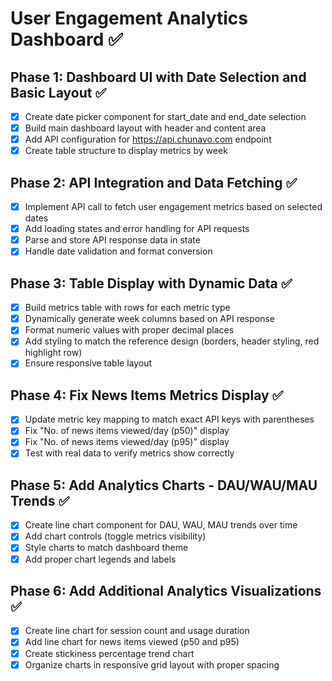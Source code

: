 # User Engagement Analytics Dashboard ✅

## Phase 1: Dashboard UI with Date Selection and Basic Layout ✅
- [x] Create date picker component for start_date and end_date selection
- [x] Build main dashboard layout with header and content area
- [x] Add API configuration for https://api.chunavo.com endpoint
- [x] Create table structure to display metrics by week

## Phase 2: API Integration and Data Fetching ✅
- [x] Implement API call to fetch user engagement metrics based on selected dates
- [x] Add loading states and error handling for API requests
- [x] Parse and store API response data in state
- [x] Handle date validation and format conversion

## Phase 3: Table Display with Dynamic Data ✅
- [x] Build metrics table with rows for each metric type
- [x] Dynamically generate week columns based on API response
- [x] Format numeric values with proper decimal places
- [x] Add styling to match the reference design (borders, header styling, red highlight row)
- [x] Ensure responsive table layout

## Phase 4: Fix News Items Metrics Display ✅
- [x] Update metric key mapping to match exact API keys with parentheses
- [x] Fix "No. of news items viewed/day (p50)" display
- [x] Fix "No. of news items viewed/day (p95)" display
- [x] Test with real data to verify metrics show correctly

## Phase 5: Add Analytics Charts - DAU/WAU/MAU Trends ✅
- [x] Create line chart component for DAU, WAU, MAU trends over time
- [x] Add chart controls (toggle metrics visibility)
- [x] Style charts to match dashboard theme
- [x] Add proper chart legends and labels

## Phase 6: Add Additional Analytics Visualizations ✅
- [x] Create line chart for session count and usage duration
- [x] Add line chart for news items viewed (p50 and p95)
- [x] Create stickiness percentage trend chart
- [x] Organize charts in responsive grid layout with proper spacing
